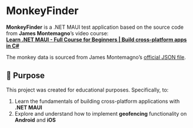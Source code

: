 # MonkeyFinder

**MonkeyFinder** is a .NET MAUI test application based on the source code from **James Montemagno**’s video course:  
[**Learn .NET MAUI - Full Course for Beginners | Build cross-platform apps in C#**](https://www.youtube.com/watch?v=DuNLR_NJv8U)

The monkey data is sourced from James Montemagno’s [official JSON file](https://montemagno.com/monkeys.json).

## 🚀 Purpose

This project was created for educational purposes. Specifically, to:

1. Learn the fundamentals of building cross-platform applications with **.NET MAUI**
2. Explore and understand how to implement **geofencing** functionality on **Android** and **iOS**
